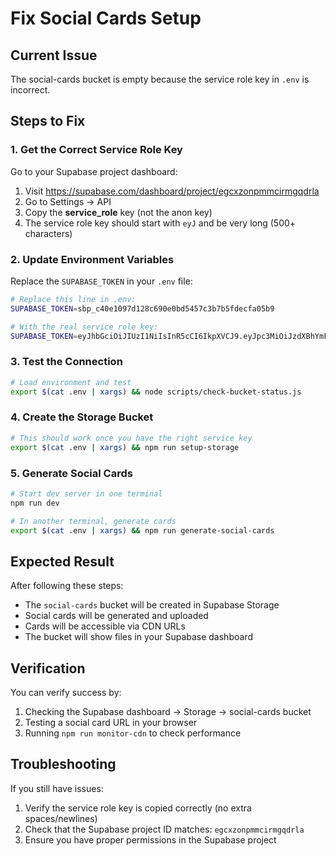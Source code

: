 # Fix Social Cards Setup

## Current Issue
The social-cards bucket is empty because the service role key in `.env` is incorrect.

## Steps to Fix

### 1. Get the Correct Service Role Key

Go to your Supabase project dashboard:
1. Visit https://supabase.com/dashboard/project/egcxzonpmmcirmgqdrla
2. Go to Settings → API
3. Copy the **service_role** key (not the anon key)
4. The service role key should start with `eyJ` and be very long (500+ characters)

### 2. Update Environment Variables

Replace the `SUPABASE_TOKEN` in your `.env` file:

```bash
# Replace this line in .env:
SUPABASE_TOKEN=sbp_c40e1097d128c690e0bd5457c3b7b5fdecfa05b9

# With the real service role key:
SUPABASE_TOKEN=eyJhbGciOiJIUzI1NiIsInR5cCI6IkpXVCJ9.eyJpc3MiOiJzdXBhYmFzZSIsInJlZiI6ImVnY3h6...
```

### 3. Test the Connection

```bash
# Load environment and test
export $(cat .env | xargs) && node scripts/check-bucket-status.js
```

### 4. Create the Storage Bucket

```bash
# This should work once you have the right service key
export $(cat .env | xargs) && npm run setup-storage
```

### 5. Generate Social Cards

```bash
# Start dev server in one terminal
npm run dev

# In another terminal, generate cards
export $(cat .env | xargs) && npm run generate-social-cards
```

## Expected Result

After following these steps:
- The `social-cards` bucket will be created in Supabase Storage
- Social cards will be generated and uploaded
- Cards will be accessible via CDN URLs
- The bucket will show files in your Supabase dashboard

## Verification

You can verify success by:
1. Checking the Supabase dashboard → Storage → social-cards bucket
2. Testing a social card URL in your browser
3. Running `npm run monitor-cdn` to check performance

## Troubleshooting

If you still have issues:
1. Verify the service role key is copied correctly (no extra spaces/newlines)
2. Check that the Supabase project ID matches: `egcxzonpmmcirmgqdrla`
3. Ensure you have proper permissions in the Supabase project